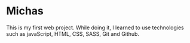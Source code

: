 # Michas
This is my first web project. While doing it, I learned to use technologies such as javaScript, HTML, CSS, SASS, Git and Github.

